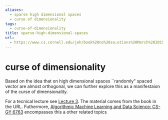 ```yaml
---
aliases:
  - sparse high dimensional spaces
  - curse of dimensionality
tags:
  - curse-of-dimensionality
title: sparse-high-dimensional-spaces
url:
  - https://www.cs.cornell.edu/jeh/book%20no%20so;utions%20March%202019.pdf
---
```


# curse of dimensionality

Based on the idea that on high dimensional spaces ``randomly" spaced vector are almost orthogonal, we can further explore this as a manifestaion of the curse of dimensionality.

For a tecnical lecture see [Lecture 3](https://rajeshjayaram.com/lectures/lec3.pdf). The material comes from the book in the URL. Futhermore, [Algorithmic Machine Learning and Data Science: CS-GY 6763](https://rajeshjayaram.com/amlds2022) encompasses this a other related topics
